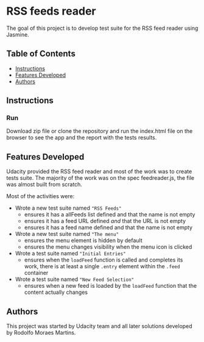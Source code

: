 # RSS feeds reader
The goal of this project is to develop test suite for the RSS feed reader using Jasmine.

## Table of Contents

- [Instructions](#instructions)
- [Features Developed](#featuresDeveloped)
- [Authors](#authors)

## Instructions

### Run
Download zip file or clone the repository and run the index.html file on the browser to see the app and the report with the tests results.

## Features Developed
Udacity provided the RSS feed reader and most of the work was to create tests suite.
The majority of the work was on the spec feedreader.js, the file was almost built from scratch.

Most of the activities were:
- Wrote a new test suite named `"RSS Feeds"`
    - ensures it has a allFeeds list defined and that the name is not empty
    - ensures it has a feed URL defined _and_ that the URL is not empty
    - ensures it has a feed name defined and that the name is not empty
- Wrote a new test suite named `"The menu"`
    - ensures the menu element is hidden by default
    - ensures the menu changes visibility when the menu icon is clicked
- Wrote a test suite named `"Initial Entries"`
    - ensures when the `loadFeed` function is called and completes its work, there is at least a single `.entry` element within the `.feed` container
- Wrote a test suite named `"New Feed Selection"`
    - ensures when a new feed is loaded by the `loadFeed` function that the content actually changes

## Authors
This project was started by Udacity team and all later solutions developed by Rodolfo Moraes Martins.